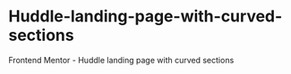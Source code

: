 # Huddle-landing-page-with-curved-sections
Frontend Mentor - Huddle landing page with curved sections
